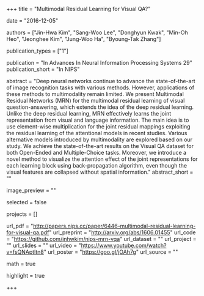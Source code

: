 +++ title = "Multimodal Residual Learning for Visual QA?"

date = "2016-12-05"

authors = ["Jin-Hwa Kim", "Sang-Woo Lee", "Donghyun Kwak", "Min-Oh Heo", "Jeonghee Kim", "Jung-Woo Ha", "Byoung-Tak Zhang"]

publication_types = ["1"]

publication = "In Advances In Neural Information Processing Systems 29" publication_short = "In NIPS"

abstract = "Deep neural networks continue to advance the state-of-the-art of image recognition tasks with various methods. However, applications of these methods to multimodality remain limited. We present Multimodal Residual Networks (MRN) for the multimodal residual learning of visual question-answering, which extends the idea of the deep residual learning. Unlike the deep residual learning, MRN effectively learns the joint representation from visual and language information. The main idea is to use element-wise multiplication for the joint residual mappings exploiting the residual learning of the attentional models in recent studies. Various alternative models introduced by multimodality are explored based on our study. We achieve the state-of-the-art results on the Visual QA dataset for both Open-Ended and Multiple-Choice tasks. Moreover, we introduce a novel method to visualize the attention effect of the joint representations for each learning block using back-propagation algorithm, even though the visual features are collapsed without spatial information." 
abstract_short = ""

image_preview = ""

selected = false

projects = []

url_pdf = "http://papers.nips.cc/paper/6446-multimodal-residual-learning-for-visual-qa.pdf" 
url_preprint = "http://arxiv.org/abs/1606.01455" 
url_code = "https://github.com/jnhwkim/nips-mrn-vqa" 
url_dataset = "" 
url_project = "" 
url_slides = "" 
url_video = "https://www.youtube.com/watch?v=fsQNAptltn8" 
url_poster = "https://goo.gl/jOAh7g" url_source = ""

math = true

highlight = true

+++
